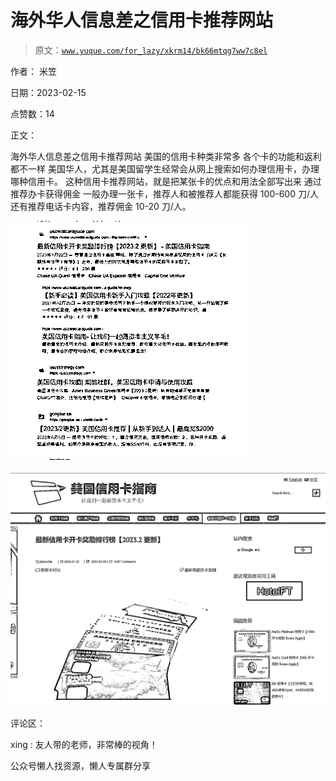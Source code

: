 # 海外华人信息差之信用卡推荐网站

> 原文：[`www.yuque.com/for_lazy/xkrm14/bk66mtqg7ww7c8el`](https://www.yuque.com/for_lazy/xkrm14/bk66mtqg7ww7c8el)

作者： 米笠

日期：2023-02-15

点赞数：14

正文：

海外华人信息差之信用卡推荐网站 美国的信用卡种类非常多 各个卡的功能和返利都不一样 美国华人，尤其是美国留学生经常会从网上搜索如何办理信用卡，办理哪种信用卡。 这种信用卡推荐网站，就是把某张卡的优点和用法全部写出来 通过推荐办卡获得佣金 一般办理一张卡，推荐人和被推荐人都能获得 100-600 刀/人 还有推荐电话卡内容，推荐佣金 10-20 刀/人。

![](img/2f40edb570f1020ae64e9ee8ffddf427.png)  

![](img/fe54e86adf2fc5de92afbb36038eff8c.png)  

评论区：

xing : 友人带的老师，非常棒的视角！

公众号懒人找资源，懒人专属群分享


